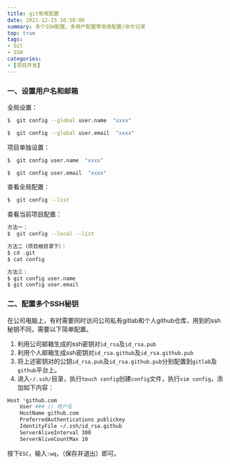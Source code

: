 ```yaml
---
title: git常用配置
date: 2021-12-15 16:58:06
summary: 多个SSH配置、多用户配置等常用配置/命令记录
top: true
tags:
- Git
- SSH
categories:
- [项目开发]
---
```

### 一、设置用户名和邮箱
全局设置：
```bash
$  git config --global user.name  "xxxx"

$  git config --global user.email  "xxxx"
```

项目单独设置：
```bash
$  git config user.name  "xxxx"

$  git config user.email  "xxxx"
```

查看全局配置：
```bash
$  git config --list
```

查看当前项目配置：
```bash
方法一：
$  git config --local --list

方法二（项目根目录下）：
$ cd .git
$ cat config

方法三：
$ git config user.name 
$ git config user.email
```

### 二、配置多个SSH秘钥
在公司电脑上，有时需要同时访问公司私有gitlab和个人github仓库，用到的ssh秘钥不同，需要以下简单配置。  
1. 利用公司邮箱生成的ssh密钥对`id_rsa`及`id_rsa.pub`
2. 利用个人邮箱生成ssh密钥对`id_rsa.github`及`id_rsa.github.pub`
3. 将上述密钥对的公钥`id_rsa.pub`及`id_rsa.github.pub`分别配置到`gitlab`及`github`平台上。
4. 进入`~/.ssh/`目录，执行`touch config`创建`config`文件，执行`vim config`，添加如下内容：
``` bash
Host *github.com
    User ### // 用户名
    HostName github.com
    PreferredAuthentications publickey
    IdentityFile ~/.ssh/id_rsa.github
    ServerAliveInterval 300
    ServerAliveCountMax 10

```
按下`ESC`，输入`:wq`，（保存并退出）即可。